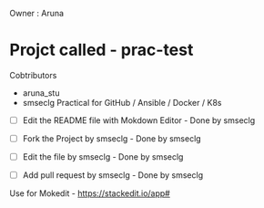Owner : Aruna
# Projct called - prac-test
Cobtributors
 - aruna_stu
 - smseclg
Practical for GitHub / Ansible / Docker / K8s
 - [ ] Edit the README file with Mokdown Editor - Done by smseclg
 - [ ] Fork the Project by smseclg - Done by smseclg
 - [ ] Edit the file by smseclg - Done by smseclg
 - [ ] Add pull request by smseclg - Done by smseclg


Use for Mokedit - https://stackedit.io/app#

